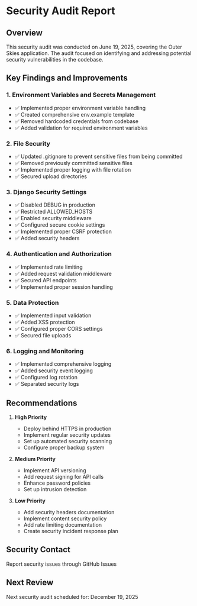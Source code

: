 # Security Audit Report

## Overview

This security audit was conducted on June 19, 2025, covering the Outer Skies application. The audit focused on identifying and addressing potential security vulnerabilities in the codebase.

## Key Findings and Improvements

### 1. Environment Variables and Secrets Management
- ✅ Implemented proper environment variable handling
- ✅ Created comprehensive env.example template
- ✅ Removed hardcoded credentials from codebase
- ✅ Added validation for required environment variables

### 2. File Security
- ✅ Updated .gitignore to prevent sensitive files from being committed
- ✅ Removed previously committed sensitive files
- ✅ Implemented proper logging with file rotation
- ✅ Secured upload directories

### 3. Django Security Settings
- ✅ Disabled DEBUG in production
- ✅ Restricted ALLOWED_HOSTS
- ✅ Enabled security middleware
- ✅ Configured secure cookie settings
- ✅ Implemented proper CSRF protection
- ✅ Added security headers

### 4. Authentication and Authorization
- ✅ Implemented rate limiting
- ✅ Added request validation middleware
- ✅ Secured API endpoints
- ✅ Implemented proper session handling

### 5. Data Protection
- ✅ Implemented input validation
- ✅ Added XSS protection
- ✅ Configured proper CORS settings
- ✅ Secured file uploads

### 6. Logging and Monitoring
- ✅ Implemented comprehensive logging
- ✅ Added security event logging
- ✅ Configured log rotation
- ✅ Separated security logs

## Recommendations

1. **High Priority**
   - Deploy behind HTTPS in production
   - Implement regular security updates
   - Set up automated security scanning
   - Configure proper backup system

2. **Medium Priority**
   - Implement API versioning
   - Add request signing for API calls
   - Enhance password policies
   - Set up intrusion detection

3. **Low Priority**
   - Add security headers documentation
   - Implement content security policy
   - Add rate limiting documentation
   - Create security incident response plan

## Security Contact

Report security issues through GitHub Issues

## Next Review

Next security audit scheduled for: December 19, 2025 